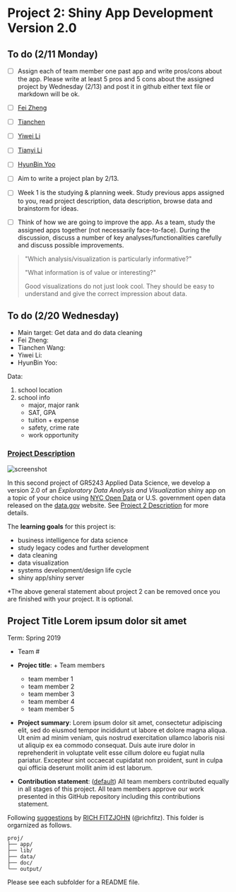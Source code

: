 # Project 2: Shiny App Development Version 2.0

## To do (2/11 Monday)

- [ ] Assign each of team member one past app and write pros/cons about the app. Please write at least 5 pros and 5 cons about the assigned project by Wednesday (2/13) and post it in github either text file or markdown will be ok. 
- [ ] [Fei Zheng](https://github.com/TZstatsADS/Spr2017-proj2-grp4)
- [ ] [Tianchen](https://github.com/TZstatsADS/Spr2017-proj2-grp10)
- [ ] [Yiwei Li](https://github.com/TZstatsADS/Spr2017-proj2-grp12)
- [ ] [Tianyi Li](https://github.com/TZstatsADS/Spr2017-proj2-grp13)
- [ ] [HyunBin Yoo](https://github.com/TZstatsADS/Spr2017-proj2-grp15)


- [ ] Aim to write a project plan by 2/13.
- [ ] Week 1 is the studying & planning week. Study previous apps assigned to you, read project description, data description, browse data and brainstorm for ideas.
- [ ] Think of how we are going to improve the app. As a team, study the assigned apps together (not necessarily face-to-face). During the discussion, discuss a number of key analyses/functionalities carefully and discuss possible improvements.

> "Which analysis/visualization is particularly informative?"
>
> "What information is of value or interesting?"
>
> Good visualizations do not just look cool. They should be easy to understand and give the correct impression about data.

## To do (2/20 Wednesday)
- Main target: Get data and do data cleaning
- Fei Zheng:
- Tianchen Wang:
- Yiwei Li:
- HyunBin Yoo:

Data:

1. school location
2. school info
	- major, major rank
	- SAT, GPA
	- tuition + expense
	- safety, crime rate	
	- work opportunity





### [Project Description](doc/project2_desc.md)

![screenshot](doc/screenshot2.png)

In this second project of GR5243 Applied Data Science, we develop a version 2.0 of an *Exploratory Data Analysis and Visualization* shiny app on a topic of your choice using [NYC Open Data](https://opendata.cityofnewyork.us/) or U.S. government open data released on the [data.gov](https://data.gov/) website. See [Project 2 Description](doc/project2_desc.md) for more details.  

The **learning goals** for this project is:

- business intelligence for data science
- study legacy codes and further development
- data cleaning
- data visualization
- systems development/design life cycle
- shiny app/shiny server

*The above general statement about project 2 can be removed once you are finished with your project. It is optional.

## Project Title Lorem ipsum dolor sit amet
Term: Spring 2019

+ Team #
+ **Projec title**: + Team members
	+ team member 1
	+ team member 2
	+ team member 3
	+ team member 4
	+ team member 5

+ **Project summary**: Lorem ipsum dolor sit amet, consectetur adipiscing elit, sed do eiusmod tempor incididunt ut labore et dolore magna aliqua. Ut enim ad minim veniam, quis nostrud exercitation ullamco laboris nisi ut aliquip ex ea commodo consequat. Duis aute irure dolor in reprehenderit in voluptate velit esse cillum dolore eu fugiat nulla pariatur. Excepteur sint occaecat cupidatat non proident, sunt in culpa qui officia deserunt mollit anim id est laborum.

+ **Contribution statement**: ([default](doc/a_note_on_contributions.md)) All team members contributed equally in all stages of this project. All team members approve our work presented in this GitHub repository including this contributions statement. 

Following [suggestions](http://nicercode.github.io/blog/2013-04-05-projects/) by [RICH FITZJOHN](http://nicercode.github.io/about/#Team) (@richfitz). This folder is orgarnized as follows.

```
proj/
├── app/
├── lib/
├── data/
├── doc/
└── output/
```

Please see each subfolder for a README file.


